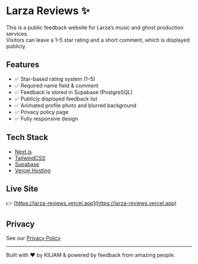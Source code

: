 # Larza Reviews ✨

This is a public feedback website for Larza’s music and ghost production services.  
Visitors can leave a 1–5 star rating and a short comment, which is displayed publicly.

## Features

- ✅ Star-based rating system (1–5)
- ✅ Required name field & comment
- ✅ Feedback is stored in Supabase (PostgreSQL)
- ✅ Publicly displayed feedback list
- ✅ Animated profile photo and blurred background
- ✅ Privacy policy page
- ✅ Fully responsive design

## Tech Stack

- [Next.js](https://nextjs.org/)
- [TailwindCSS](https://tailwindcss.com/)
- [Supabase](https://supabase.com/)
- [Vercel Hosting](https://vercel.com/)

## Live Site

👉 [https://larza-reviews.vercel.app](https://larza-reviews.vercel.app)

## Privacy

See our [Privacy Policy](https://larza-reviews.vercel.app/privacy)

---

Built with ❤️ by KILIAM & powered by feedback from amazing people.

